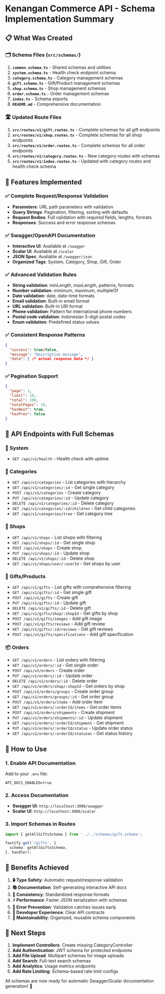 # Kenangan Commerce API - Schema Implementation Summary

## 📋 What Was Created

### 🗂️ Schema Files (`src/schemas/`)
1. **`common.schema.ts`** - Shared schemas and utilities
2. **`system.schema.ts`** - Health check endpoint schema  
3. **`category.schema.ts`** - Category management schemas
4. **`gift.schema.ts`** - Gift/Product management schemas
5. **`shop.schema.ts`** - Shop management schemas
6. **`order.schema.ts`** - Order management schemas
7. **`index.ts`** - Schema exports
8. **`README.md`** - Comprehensive documentation

### 🛣️ Updated Route Files
1. **`src/routes/v1/gift.routes.ts`** - Complete schemas for all gift endpoints
2. **`src/routes/v1/shop.routes.ts`** - Complete schemas for all shop endpoints
3. **`src/routes/v1/order.routes.ts`** - Complete schemas for all order endpoints
4. **`src/routes/v1/category.routes.ts`** - New category routes with schemas
5. **`src/routes/v1/index.routes.ts`** - Updated with category routes and health check schema

## 🎯 Features Implemented

### ✅ Complete Request/Response Validation
- **Parameters**: URL path parameters with validation
- **Query Strings**: Pagination, filtering, sorting with defaults
- **Request Bodies**: Full validation with required fields, lengths, formats
- **Responses**: Success and error response schemas

### ✅ Swagger/OpenAPI Documentation
- **Interactive UI**: Available at `/swagger`
- **Scalar UI**: Available at `/scalar`
- **JSON Spec**: Available at `/swagger/json`
- **Organized Tags**: System, Category, Shop, Gift, Order

### ✅ Advanced Validation Rules
- **String validation**: minLength, maxLength, patterns, formats
- **Number validation**: minimum, maximum, multipleOf
- **Date validation**: date, date-time formats
- **Email validation**: Built-in email format
- **URL validation**: Built-in URI format
- **Phone validation**: Pattern for international phone numbers
- **Postal code validation**: Indonesian 5-digit postal codes
- **Enum validation**: Predefined status values

### ✅ Consistent Response Patterns
```json
{
  "success": true/false,
  "message": "Descriptive message",
  "data": { /* actual response data */ }
}
```

### ✅ Pagination Support
```json
{
  "page": 1,
  "limit": 10,
  "total": 100,
  "totalPages": 10,
  "hasNext": true,
  "hasPrev": false
}
```

## 🔧 API Endpoints with Full Schemas

### 🏥 System
- `GET /api/v1/health` - Health check with uptime

### 📂 Categories
- `GET /api/v1/categories` - List categories with hierarchy
- `GET /api/v1/categories/:id` - Get single category
- `POST /api/v1/categories` - Create category
- `PUT /api/v1/categories/:id` - Update category
- `DELETE /api/v1/categories/:id` - Delete category
- `GET /api/v1/categories/:id/children` - Get child categories
- `GET /api/v1/categories/tree` - Get category tree

### 🏪 Shops
- `GET /api/v1/shops` - List shops with filtering
- `GET /api/v1/shops/:id` - Get single shop
- `POST /api/v1/shops` - Create shop
- `PUT /api/v1/shops/:id` - Update shop
- `DELETE /api/v1/shops/:id` - Delete shop
- `GET /api/v1/shops/user/:userId` - Get shops by user

### 🎁 Gifts/Products
- `GET /api/v1/gifts` - List gifts with comprehensive filtering
- `GET /api/v1/gifts/:id` - Get single gift
- `POST /api/v1/gifts` - Create gift
- `PUT /api/v1/gifts/:id` - Update gift
- `DELETE /api/v1/gifts/:id` - Delete gift
- `GET /api/v1/gifts/shop/:shopId` - Get gifts by shop
- `POST /api/v1/gifts/images` - Add gift image
- `POST /api/v1/gifts/reviews` - Add gift review
- `GET /api/v1/gifts/:id/reviews` - Get gift reviews
- `POST /api/v1/gifts/specifications` - Add gift specification

### 📦 Orders
- `GET /api/v1/orders` - List orders with filtering
- `GET /api/v1/orders/:id` - Get single order
- `POST /api/v1/orders` - Create order
- `PUT /api/v1/orders/:id` - Update order
- `DELETE /api/v1/orders/:id` - Delete order
- `GET /api/v1/orders/shop/:shopId` - Get orders by shop
- `POST /api/v1/orders/groups` - Create order group
- `GET /api/v1/orders/groups/:id` - Get order group
- `POST /api/v1/orders/items` - Add order item
- `GET /api/v1/orders/:orderId/items` - Get order items
- `POST /api/v1/orders/shipments` - Create shipment
- `PUT /api/v1/orders/shipments/:id` - Update shipment
- `GET /api/v1/orders/:orderId/shipment` - Get shipment
- `PUT /api/v1/orders/:orderId/status` - Update order status
- `GET /api/v1/orders/:orderId/statuses` - Get status history

## 🚀 How to Use

### 1. Enable API Documentation
Add to your `.env` file:
```env
API_DOCS_ENABLED=true
```

### 2. Access Documentation
- **Swagger UI**: `http://localhost:3000/swagger`
- **Scalar UI**: `http://localhost:3000/scalar`

### 3. Import Schemas in Routes
```typescript
import { getAllGiftsSchema } from '../../schemas/gift.schema';

fastify.get('/gifts', {
  schema: getAllGiftsSchema,
}, handler);
```

## 🎉 Benefits Achieved

1. **🔒 Type Safety**: Automatic request/response validation
2. **📚 Documentation**: Self-generating interactive API docs
3. **🎯 Consistency**: Standardized response formats
4. **⚡ Performance**: Faster JSON serialization with schemas
5. **🐛 Error Prevention**: Validation catches issues early
6. **👥 Developer Experience**: Clear API contracts
7. **🔧 Maintainability**: Organized, reusable schema components

## 📝 Next Steps

1. **Implement Controllers**: Create missing CategoryController
2. **Add Authentication**: JWT schema for protected endpoints
3. **Add File Upload**: Multipart schemas for image uploads
4. **Add Search**: Full-text search schemas
5. **Add Analytics**: Usage metrics endpoints
6. **Add Rate Limiting**: Schema-based rate limit configs

All schemas are now ready for automatic Swagger/Scalar documentation generation! 🎊
